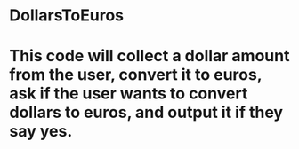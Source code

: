 # DollarsToEuros
# This code will collect a dollar amount from the user, convert it to euros, ask if the user wants to convert dollars to euros, and output it if they say yes.